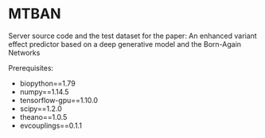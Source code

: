 # MTBAN
Server source code and the test dataset for the paper: An enhanced variant effect predictor based on a deep generative model and the Born-Again Networks



Prerequisites:
<ul>
<li>biopython==1.79</li>
<li>numpy==1.14.5</li>
<li>tensorflow-gpu==1.10.0</li>
<li>scipy==1.2.0</li>
<li>theano==1.0.5</li>
<li>evcouplings==0.1.1</li> 
</ul>
